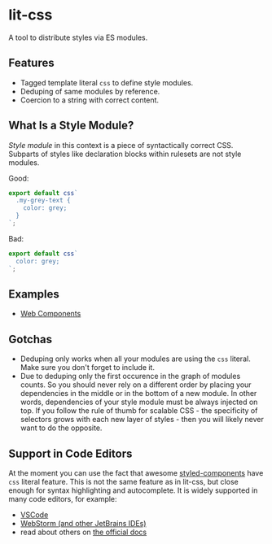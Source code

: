 # lit-css

A tool to distribute styles via ES modules.

## Features

- Tagged template literal `css` to define style modules.
- Deduping of same modules by reference.
- Coercion to a string with correct content.

## What Is a Style Module?

*Style module* in this context is a piece of syntactically correct CSS.
Subparts of styles like declaration blocks within rulesets are not style modules.

Good:

```js
export default css`
  .my-grey-text {
    color: grey;
  }
`;
```

Bad:

```js
export default css`
  color: grey;
`;
```

## Examples

- [Web Components](https://codesandbox.io/s/5k0kj3rj7x)

## Gotchas

- Deduping only works when all your modules are using the `css` literal.
Make sure you don't forget to include it.
- Due to deduping only the first occurence in the graph of modules counts.
So you should never rely on a different order by placing your dependencies in the middle or in the bottom of a new module.
In other words, dependencies of your style module must be always injected on top.
If you follow the rule of thumb for scalable CSS - the specificity of selectors grows with each new layer of styles - then you will likely never want to do the opposite.

## Support in Code Editors

At the moment you can use the fact that awesome [styled-components](https://www.styled-components.com) have `css` literal feature. This is not the same feature as in lit-css, but close enough for syntax highlighting and autocomplete. It is widely supported in many code editors, for example:

- [VSCode](https://marketplace.visualstudio.com/items?itemName=jpoissonnier.vscode-styled-components)
- [WebStorm (and other JetBrains IDEs)](https://plugins.jetbrains.com/plugin/9997-styled-components)
- read about others on [the official docs](https://www.styled-components.com/docs/tooling#syntax-highlighting)
